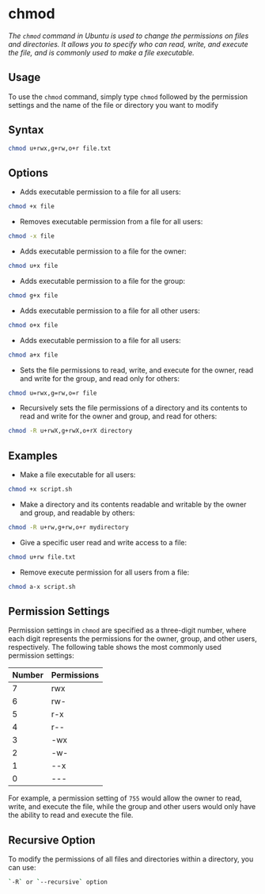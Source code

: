 # chmod

*The `chmod` command in Ubuntu is used to change the permissions on files and directories. It allows you to specify who can read, write, and execute the file, and is commonly used to make a file executable.*

## Usage

To use the `chmod` command, simply type `chmod` followed by the permission settings and the name of the file or directory you want to modify

## Syntax

```bash
chmod u+rwx,g+rw,o+r file.txt
```

## Options

- Adds executable permission to a file for all users:

```bash
chmod +x file
```

- Removes executable permission from a file for all users:

```bash
chmod -x file
```

- Adds executable permission to a file for the owner:

```bash
chmod u+x file
```

- Adds executable permission to a file for the group:
```bash
chmod g+x file
```

- Adds executable permission to a file for all other users:
```bash
chmod o+x file
```

- Adds executable permission to a file for all users:
```bash
chmod a+x file
```

- Sets the file permissions to read, write, and execute for the owner, read and write for the group, and read only for others:

```bash
chmod u=rwx,g=rw,o=r file
```

- Recursively sets the file permissions of a directory and its contents to read and write for the owner and group, and read for others:

```bash
chmod -R u+rwX,g+rwX,o+rX directory
```

## Examples

- Make a file executable for all users:

```bash
chmod +x script.sh
```

- Make a directory and its contents readable and writable by the owner and group, and readable by others:

```bash
chmod -R u+rw,g+rw,o+r mydirectory
```

- Give a specific user read and write access to a file:

```bash
chmod u+rw file.txt
```

- Remove execute permission for all users from a file:

```bash
chmod a-x script.sh
```

## Permission Settings

Permission settings in `chmod` are specified as a three-digit number, where each digit represents the permissions for the owner, group, and other users, respectively. The following table shows the most commonly used permission settings:

| Number | Permissions |
| ------ | ----------- |
| 7      | rwx         |
| 6      | rw-         |
| 5      | r-x         |
| 4      | r--         |
| 3      | -wx         |
| 2      | -w-         |
| 1      | --x         |
| 0      | ---         |

For example, a permission setting of `755` would allow the owner to read, write, and execute the file, while the group and other users would only have the ability to read and execute the file.

## Recursive Option

To modify the permissions of all files and directories within a directory, you can use:

```bash
`-R` or `--recursive` option
```
